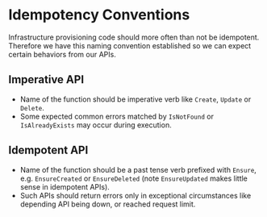 # Idempotency Conventions

Infrastructure provisioning code should more often than not be idempotent.
Therefore we have this naming convention established so we can expect certain
behaviors from our APIs.

## Imperative API

- Name of the function should be imperative verb like `Create`, `Update` or
  `Delete`.
- Some expected common errors matched by `IsNotFound` or `IsAlreadyExists` may
  occur during execution.

## Idempotent API

- Name of the function should be a past tense verb prefixed with `Ensure`,
  e.g. `EnsureCreated` or `EnsureDeleted` (note `EnsureUpdated` makes little
  sense in idempotent APIs).
- Such APIs should return errors only in exceptional circumstances like
  depending API being down, or reached request limit.
